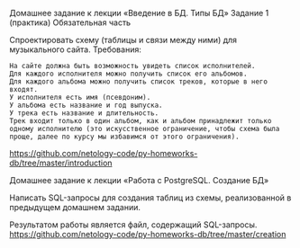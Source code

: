 Домашнее задание к лекции «Введение в БД. Типы БД»
Задание 1 (практика)
Обязательная часть

Спроектировать схему (таблицы и связи между ними) для музыкального сайта. Требования:

    На сайте должна быть возможность увидеть список исполнителей.
    Для каждого исполнителя можно получить список его альбомов.
    Для каждого альбома можно получить список треков, которые в него входят.
    У исполнителя есть имя (псевдоним).
    У альбома есть название и год выпуска.
    У трека есть название и длительность.
    Трек входит только в один альбом, как и альбом принадлежит только одному исполнителю (это искусственное ограничение, чтобы схема была проще, далее по курсу мы избавимся от этого ограничения).
    
https://github.com/netology-code/py-homeworks-db/tree/master/introduction

Домашнее задание к лекции «Работа с PostgreSQL. Создание БД»

Написать SQL-запросы для создания таблиц из схемы, реализованной в предыдущем домашнем задании.

Результатом работы является файл, содержащий SQL-запросы.
https://github.com/netology-code/py-homeworks-db/tree/master/creation
